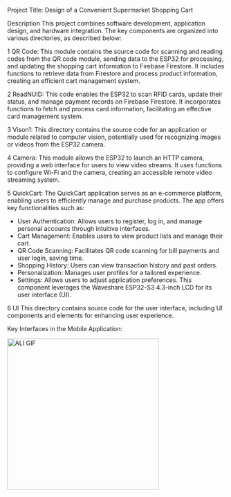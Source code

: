 Project Title: Design of a Convenient Supermarket Shopping Cart

Description
This project combines software development, application design, and hardware integration. The key components are organized into various directories, as described below:

1 QR Code:
This module contains the source code for scanning and reading codes from the QR code module, sending data to the ESP32 for processing, and updating the shopping cart information to Firebase Firestore. It includes functions to retrieve data from Firestore and process product information, creating an efficient cart management system.

2 ReadNUID:
This code enables the ESP32 to scan RFID cards, update their status, and manage payment records on Firebase Firestore. It incorporates functions to fetch and process card information, facilitating an effective card management system.

3 Vison1:
This directory contains the source code for an application or module related to computer vision, potentially used for recognizing images or videos from the ESP32 camera.

4 Camera:
This module allows the ESP32 to launch an HTTP camera, providing a web interface for users to view video streams. It uses functions to configure Wi-Fi and the camera, creating an accessible remote video streaming system.

5 QuickCart:
The QuickCart application serves as an e-commerce platform, enabling users to efficiently manage and purchase products. The app offers key functionalities such as:

 - User Authentication: Allows users to register, log in, and manage personal accounts through intuitive interfaces.
 - Cart Management: Enables users to view product lists and manage their cart.
 - QR Code Scanning: Facilitates QR code scanning for bill payments and user login, saving time.
 - Shopping History: Users can view transaction history and past orders.
 - Personalization: Manages user profiles for a tailored experience.
 - Settings: Allows users to adjust application preferences.
This component leverages the Waveshare ESP32-S3 4.3-inch LCD for its user interface (UI).

6 UI
This directory contains source code for the user interface, including UI components and elements for enhancing user experience.

Key Interfaces in the Mobile Application:

<img src="https://github.com/user-attachments/assets/30f4c2f7-0e29-41db-bae7-95991300cab4" alt="ALI GIF" width="350">
